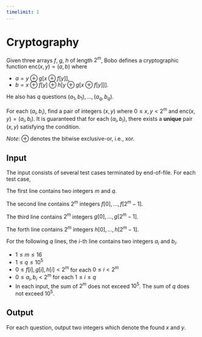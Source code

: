 ```yaml
---
timelimit: 1
...
```


# Cryptography

Given three arrays $f$, $g$, $h$ of length $2^m$, Bobo defines a cryptographic function $\mathrm{enc}(x, y) = (a, b)$ where

* $a = y \oplus g[x \oplus f[y]]$,
* $b = x \oplus f[y] \oplus h[y \oplus g[x \oplus f[y]]]$.

He also has $q$ questions $(a_1, b_1), \dots, (a_q, b_q)$.

For each $(a_i, b_i)$, find a pair of integers $(x, y)$ where $0 \leq x, y < 2^m$ and $\mathrm{enc}(x, y) = (a_i, b_i)$. It is guaranteed that for each $(a_i, b_i)$, there exists a **unique** pair $(x, y)$ satisfying the condition.

*Note*: $\oplus$ denotes the bitwise exclusive-or, i.e., xor.

## Input

The input consists of several test cases terminated by end-of-file. For each test case,

The first line contains two integers $m$ and $q$.

The second line contains $2^m$ integers $f[0], \dots, f[2^m - 1]$.

The third line contains $2^m$ integers $g[0], \dots, g[2^m - 1]$.

The forth line contains $2^m$ integers $h[0], \dots, h[2^m - 1]$.

For the following $q$ lines, the $i$-th line contains two integers $a_i$ and $b_i$.

* $1 \le m \leq 16$
* $1 \leq q \leq 10^5$
* $0 \leq f[i], g[i], h[i] < 2^m$ for each $0 \leq i < 2^m$
* $0 \leq a_i, b_i < 2^m$ for each $1 \leq i \leq q$
* In each input, the sum of $2^m$ does not exceed $10^5$. The sum of $q$ does not exceed $10^5$.

## Output

For each question, output two integers which denote the found $x$ and $y$.

<!--SAMPLES-->
